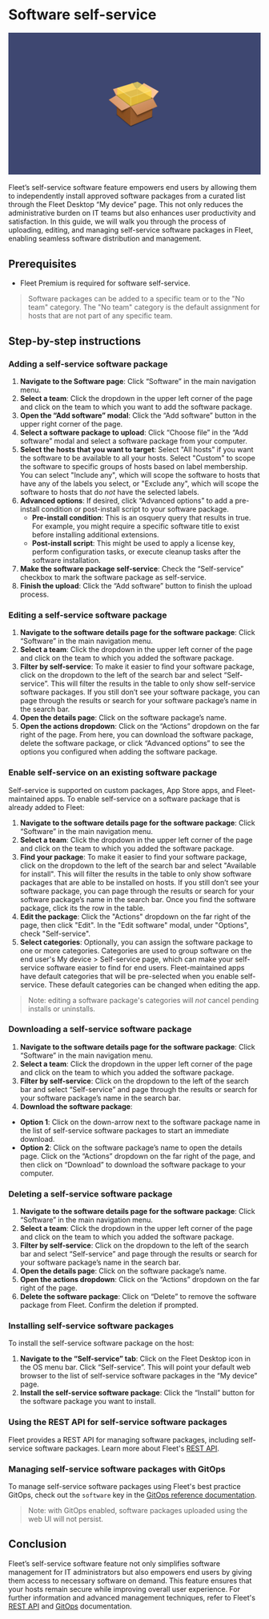 # Software self-service

![Software self-service](../website/assets/images/articles/software-self-service-1600x900@2x.png)

Fleet’s self-service software feature empowers end users by allowing them to independently install approved software packages from a curated list through the Fleet Desktop “My device” page. This not only reduces the administrative burden on IT teams but also enhances user productivity and satisfaction. In this guide, we will walk you through the process of uploading, editing, and managing self-service software packages in Fleet, enabling seamless software distribution and management.

## Prerequisites

* Fleet Premium is required for software self-service.

> Software packages can be added to a specific team or to the "No team" category. The "No team" category is the default assignment for hosts that are not part of any specific team.

## Step-by-step instructions

### Adding a self-service software package

1. **Navigate to the Software page**: Click “Software” in the main navigation menu.
2. **Select a team**: Click the dropdown in the upper left corner of the page and click on the team to which you want to add the software package.
3. **Open the “Add software” modal**: Click the “Add software” button in the upper right corner of the page.
4. **Select a software package to upload**: Click “Choose file” in the “Add software” modal and select a software package from your computer.
5. **Select the hosts that you want to target**: Select "All hosts" if you want the software to be available to all your hosts. Select "Custom" to scope the software to specific groups of hosts based on label membership. You can select "Include any", which will scope the software to hosts that have any of the labels you select, or "Exclude any", which will scope the software to hosts that do _not_ have the selected labels.
6. **Advanced options**: If desired, click “Advanced options” to add a pre-install condition or post-install script to your software package.
    * **Pre-install condition**: This is an osquery query that results in true. For example, you might require a specific software title to exist before installing additional extensions.
    * **Post-install script**: This might be used to apply a license key, perform configuration tasks, or execute cleanup tasks after the software installation.
7. **Make the software package self-service**: Check the “Self-service” checkbox to mark the software package as self-service.
8. **Finish the upload**: Click the “Add software” button to finish the upload process.

### Editing a self-service software package

1. **Navigate to the software details page for the software package**: Click “Software” in the main navigation menu.
2. **Select a team**: Click the dropdown in the upper left corner of the page and click on the team to which you added the software package.
3. **Filter by self-service**: To make it easier to find your software package, click on the dropdown to the left of the search bar and select “Self-service”. This will filter the results in the table to only show self-service software packages. If you still don’t see your software package, you can page through the results or search for your software package’s name in the search bar.
4. **Open the details page**: Click on the software package’s name. 
5. **Open the actions dropdown**: Click on the “Actions” dropdown on the far right of the page. From here, you can download the software package, delete the software package, or click “Advanced options” to see the options you configured when adding the software package. 

### Enable self-service on an existing software package
Self-service is supported on custom packages, App Store apps, and Fleet-maintained apps. To enable self-service on a software package that is already added to Fleet:
1. **Navigate to the software details page for the software package**: Click “Software” in the main navigation menu.
2. **Select a team**: Click the dropdown in the upper left corner of the page and click on the team to which you added the software package.
3. **Find your package**: To make it easier to find your software package, click on the dropdown to the left of the search bar and select "Available for install". This will filter the results in the table to only show software packages that are able to be installed on hosts. If you still don’t see your software package, you can page through the results or search for your software package’s name in the search bar. Once you find the software package, click its the row in the table.
4. **Edit the package**: Click the "Actions" dropdown on the far right of the page, then click "Edit". In the "Edit software" modal, under "Options", check "Self-service".
5. **Select categories**: Optionally, you can assign the software package to one or more categories. Categories are used to group software on the end user's My device > Self-service page, which can make your self-service software easier to find for end users. Fleet-maintained apps have default categories that will be pre-selected when you enable self-service. These default categories can be changed when editing the app.

> Note: editing a software package's categories will _not_ cancel pending installs or uninstalls.

### Downloading a self-service software package

1. **Navigate to the software details page for the software package**: Click “Software” in the main navigation menu.
2. **Select a team**: Click the dropdown in the upper left corner of the page and click on the team to which you added the software package.
3. **Filter by self-service**: Click on the dropdown to the left of the search bar and select “Self-service” and page through the results or search for your software package’s name in the search bar.
4. **Download the software package**:
* **Option 1**: Click on the down-arrow next to the software package name in the list of self-service software packages to start an immediate download.
* **Option 2**: Click on the software package’s name to open the details page. Click on the “Actions” dropdown on the far right of the page, and then click on “Download” to download the software package to your computer.

### Deleting a self-service software package

1. **Navigate to the software details page for the software package**: Click “Software” in the main navigation menu.
2. **Select a team**: Click the dropdown in the upper left corner of the page and click on the team to which you added the software package.
3. **Filter by self-service**: Click on the dropdown to the left of the search bar and select “Self-service” and page through the results or search for your software package’s name in the search bar.
4. **Open the details page**: Click on the software package’s name.
5. **Open the actions dropdown**: Click on the “Actions” dropdown on the far right of the page.
6. **Delete the software package**: Click on “Delete” to remove the software package from Fleet. Confirm the deletion if prompted.

### Installing self-service software packages

To install the self-service software package on the host:

1. **Navigate to the “Self-service” tab**: Click on the Fleet Desktop icon in the OS menu bar. Click “Self-service”. This will point your default web browser to the list of self-service software packages in the “My device” page.
2. **Install the self-service software package**: Click the “Install” button for the software package you want to install.

### Using the REST API for self-service software packages

Fleet provides a REST API for managing software packages, including self-service software packages.  Learn more about Fleet's [REST API](https://fleetdm.com/docs/rest-api/rest-api#software).

### Managing self-service software packages with GitOps

To manage self-service software packages using Fleet's best practice GitOps, check out the `software` key in the [GitOps reference documentation](https://fleetdm.com/docs/using-fleet/gitops#software).

> Note: with GitOps enabled, software packages uploaded using the web UI will not persist.

## Conclusion

Fleet’s self-service software feature not only simplifies software management for IT administrators but also empowers end users by giving them access to necessary software on demand. This feature ensures that your hosts remain secure while improving overall user experience. For further information and advanced management techniques, refer to Fleet's [REST API](https://fleetdm.com/docs/rest-api/rest-api#software) and [GitOps](https://fleetdm.com/docs/using-fleet/gitops#software) documentation. 

<meta name="articleTitle" value="Software self-service">
<meta name="authorFullName" value="Jahziel Villasana-Espinoza">
<meta name="authorGitHubUsername" value="jahzielv">
<meta name="category" value="guides">
<meta name="publishedOn" value="2024-08-06">
<meta name="articleImageUrl" value="../website/assets/images/articles/software-self-service-1600x900@2x.png">
<meta name="description" value="This guide will walk you through adding apps to Fleet for user self-service.">
